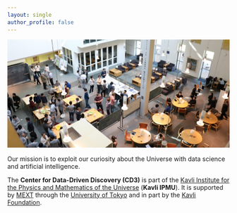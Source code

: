 ```yaml
---
layout: single
author_profile: false
---
```



![Tea](/_images/tea_time.jpeg)

Our mission is to exploit our curiosity about the Universe with data science and artificial intelligence. 

The **Center for Data-Driven Discovery (CD3)**  is part of the [Kavli Institute for the Physics and Mathematics of the Universe](https://www.ipmu.jp/) (**Kavli IPMU**). It is supported by [MEXT](https://www.mext.go.jp/en/) through the [University of Tokyo](https://www.u-tokyo.ac.jp/en/) and in part by the [Kavli Foundation](https://kavlifoundation.org/).
